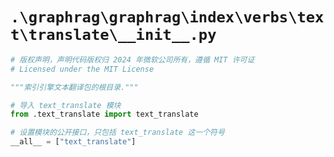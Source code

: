 # `.\graphrag\graphrag\index\verbs\text\translate\__init__.py`

```py
# 版权声明，声明代码版权归 2024 年微软公司所有，遵循 MIT 许可证
# Licensed under the MIT License

"""索引引擎文本翻译包的根目录."""

# 导入 text_translate 模块
from .text_translate import text_translate

# 设置模块的公开接口，只包括 text_translate 这一个符号
__all__ = ["text_translate"]
```